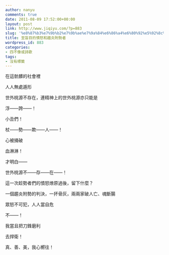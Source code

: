 ```yaml
---
author: nanyu
comments: true
date: 2011-08-09 17:52:00+00:00
layout: post
link: http://www.jiqiyu.com/?p=883
slug: '%e8%87%b3%e7%9b%b2%e7%9b%ae%e7%9a%84%e6%86%a4%e6%80%92%e5%92%8c%e8%b6%a8%e7%82%8e%e9%99%84%e5%8b%a2%e8%80%85'
title: 至盲目的憤怒和趨炎附勢者
wordpress_id: 883
categories:
- 四不像或詩歌
tags:
- 沒有標籤
---
```


  

在這骯髒的社會裡  

人人無處遁形  

世外桃源不存在，連精神上的世外桃源亦只能是  

浮——誇——！  



  



  

小丑們！  

杖——勢——欺——人——！  

心被捅破  

血淋淋！  

才明白——  

世外桃源不——存——在——！  



  



  

這一次趁勢者們的憤怒燎原過後，留下什麼？  

一個趨炎附勢的判決，一抔骨灰，兩兩家破人亡、魂斷腸  




眾怒不可犯，人人當自危  




不——！  

我當且把刀鋒磨利  

去捍衛！  

真、善、美，我心嚮往！  





